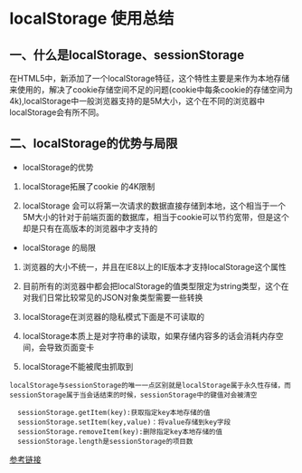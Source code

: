 # localStorage 使用总结

## 一、什么是localStorage、sessionStorage

在HTML5中，新添加了一个localStorage特征，这个特性主要是来作为本地存储来使用的，解决了cookie存储空间不足的问题(cookie中每条cookie的存储空间为4k),localStorage中一般浏览器支持的是5M大小，这个在不同的浏览器中localStorage会有所不同。       

## 二、localStorage的优势与局限

- localStorage的优势     

1. localStorage拓展了cookie 的4K限制    

2. localStorage 会可以将第一次请求的数据直接存储到本地，这个相当于一个5M大小的针对于前端页面的数据库，相当于cookie可以节约宽带，但是这个却是只有在高版本的浏览器中才支持的       

- localStorage 的局限     

1. 浏览器的大小不统一，并且在IE8以上的IE版本才支持localStorage这个属性    

2. 目前所有的浏览器中都会把localStorage的值类型限定为string类型，这个在对我们日常比较常见的JSON对象类型需要一些转换       

3. localStorage在浏览器的隐私模式下面是不可读取的     

4. localStorage本质上是对字符串的读取，如果存储内容多的话会消耗内存空间，会导致页面变卡     

5. localStorage不能被爬虫抓取到     

`localStorage与sessionStorage的唯一一点区别就是localStorage属于永久性存储，而sessionStorage属于当会话结束的时候，sessionStorage中的键值对会被清空`       


```
  sessionStorage.getItem(key):获取指定key本地存储的值
  sessionStorage.setItem(key,value)：将value存储到key字段
  sessionStorage.removeItem(key):删除指定key本地存储的值
  sessionStorage.length是sessionStorage的项目数

```

[参考链接](http://www.css88.com/archives/tag/localstorage)